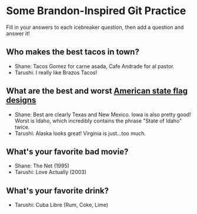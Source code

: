 # Some Brandon-Inspired Git Practice
Fill in your answers to each icebreaker question, then add a question and answer it!

## Who makes the best tacos in town? 
* Shane: Tacos Gomez for carne asada, Cafe Andrade for al pastor.
* Tarushi: I really like Brazos Tacos!

## What are the best and worst [American state flag designs](https://en.wikipedia.org/wiki/Flags_of_the_U.S._states_and_territories)
* Shane: Best are clearly Texas and New Mexico. Iowa is also pretty good! Worst is Idaho, which incredibly contains the phrase "State of Idaho" twice. 
* Tarushi: Alaska looks great! Virginia is just...too much.

## What's your favorite bad movie?
* Shane: The Net (1995) 
* Tarushi: Love Actually (2003)

## What's your favorite drink?
* Tarushi: Cuba Libre (Rum, Coke, Lime)